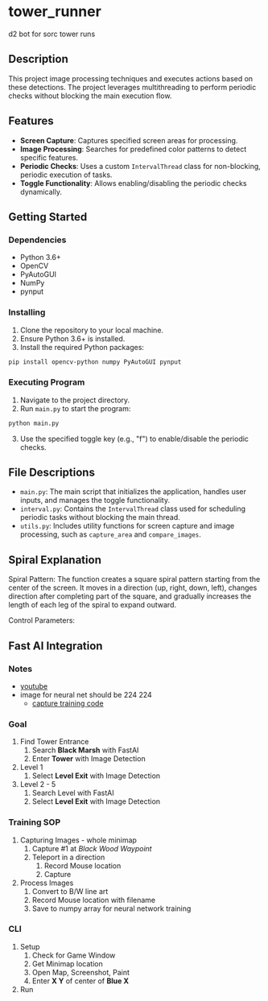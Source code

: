 # tower_runner

d2 bot for sorc tower runs

## Description

This project image processing techniques and executes actions based on these detections. The project leverages multithreading to perform periodic checks without blocking the main execution flow.

## Features

- **Screen Capture**: Captures specified screen areas for processing.
- **Image Processing**: Searches for predefined color patterns to detect specific features.
- **Periodic Checks**: Uses a custom `IntervalThread` class for non-blocking, periodic execution of tasks.
- **Toggle Functionality**: Allows enabling/disabling the periodic checks dynamically.

## Getting Started

### Dependencies

- Python 3.6+
- OpenCV
- PyAutoGUI
- NumPy
- pynput

### Installing

1. Clone the repository to your local machine.
2. Ensure Python 3.6+ is installed.
3. Install the required Python packages:

```bash
pip install opencv-python numpy PyAutoGUI pynput
```

### Executing Program

1. Navigate to the project directory.
2. Run `main.py` to start the program:

```bash
python main.py
```

3. Use the specified toggle key (e.g., "f") to enable/disable the periodic checks.

## File Descriptions

- `main.py`: The main script that initializes the application, handles user inputs, and manages the toggle functionality.
- `interval.py`: Contains the `IntervalThread` class used for scheduling periodic tasks without blocking the main thread.
- `utils.py`: Includes utility functions for screen capture and image processing, such as `capture_area` and `compare_images`.


## Spiral Explanation

Spiral Pattern: The function creates a square spiral pattern starting from the center of the screen. It moves in a direction (up, right, down, left), changes direction after completing part of the square, and gradually increases the length of each leg of the spiral to expand outward.

Control Parameters:


## Fast AI Integration

### Notes

- [youtube](https://www.youtube.com/watch?v=GS_0ZKzrvk0)
- image for neural net should be 224 224
  - [capture training code](https://github.com/ClarityCoders/Fall-Guys-AI/blob/master/training.py)


### Goal

1. Find Tower Entrance
   1. Search **Black Marsh** with FastAI
   2. Enter **Tower** with Image Detection 
2. Level 1
   1. Select **Level Exit** with Image Detection 
3. Level 2 - 5
   1. Search Level with FastAI
   2. Select **Level Exit** with Image Detection 

### Training SOP

1. Capturing Images - whole minimap
   1. Capture #1 at *Black Wood Waypoint*
   2. Teleport in a direction
      1. Record Mouse location
      2. Capture
2. Process Images
   1. Convert to B/W line art
   2. Record Mouse location with filename
   3. Save to numpy array for neural network training



### CLI

1. Setup
   1. Check for Game Window
   2. Get Minimap location
   3. Open Map, Screenshot, Paint
   4. Enter **X Y** of center of **Blue X**
2. Run

### 